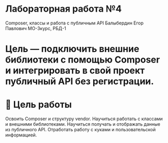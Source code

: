 # Лабораторная работа №4
Composer, классы и работа с публичным API
Балыбердин Егор Павлович МО-3курс, РБД-1

# Цель — подключить внешние библиотеки с помощью Composer и интегрировать в свой проект публичный API без регистрации.

# 🎯 Цель работы
Освоить Composer и структуру vendor.
Научиться работать с классами и внешними библиотеками.
Научиться получать и отображать данные из публичного API.
Отработать работу с куками и пользовательской информацией.
